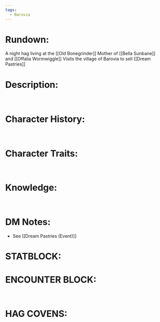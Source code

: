 ```yaml
---
tags:
  - Barovia
---
```

# **Rundown:**

A night hag living at the [[Old Bonegrinder]]
Mother of [[Bella Sunbane]] and [[Offalia Wormwiggle]]
Visits the village of Barovia to sell [[Dream Pastries]] 

# **Description:**
 

# **Character History:**

 
 

# **Character Traits:** 

 

# **Knowledge:**

 

# **DM Notes:**

-   See [[Dream Pastries (Event)]]

# **STATBLOCK:**

# **ENCOUNTER BLOCK:**

 

# **HAG COVENS:**